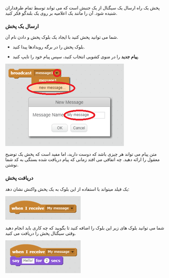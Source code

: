 پخش یک راه ارسال یک سیگنال از یک جنبش است که می تواند توسط تمام طرفداران شنیده شود. آن را مانند یک اعلامیه بر روی یک بلندگو فکر کنید.

### ارسال یک پخش

شما می توانید پخش کنید با ایجاد یک بلوک پخش و دادن نام آن.

+ بلوک پخش را در برگه رویدادها پیدا کنید.

+ **پیام جدید** را در منوی کشویی انتخاب کنید، سپس پیام خود را تایپ کنید.

![ایجاد یک پخش](images/create-a-broadcast.png)

متن پیام می تواند هر چیزی باشد که دوست دارید، اما مفید است که پخش یک توضیح معقول را ارائه دهید. چه اتفاقی می افتد زمانی که پیام دریافت شده بستگی به کد شما نوشتن.

### دریافت پخش

یک فیلد میتواند با استفاده از این بلوک به یک پخش واکنش نشان دهد:

![دریافت پخش](images/receive-a-broadcast.png)

شما می توانید بلوک های زیر این بلوک را اضافه کنید تا بگویید که چه کاری باید انجام دهید وقتی سیگنال پخش را دریافت می کنید.

![دریافت مثال](images/receive-example.png)